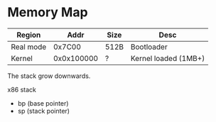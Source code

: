 # Memory Map

| Region    | Addr       | Size | Desc                 |
| --------- | ---------- | ---- | -------------------- |
| Real mode | 0x7C00     | 512B | Bootloader           |
| Kernel    | 0x0x100000 | ?    | Kernel loaded (1MB+) |

The stack grow downwards.

x86 stack
- bp (base pointer)
- sp (stack pointer)
